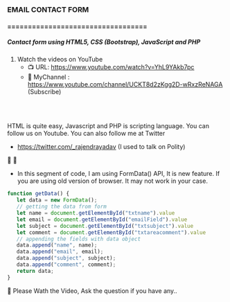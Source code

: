 ### EMAIL CONTACT FORM
#### ==================================
<h5>Contact form using HTML5, CSS (Bootstrap), JavaScript and PHP</h5>

1.  Watch the videos on YouTube
    * :tv: URL: https://www.youtube.com/watch?v=YhL9YAkb7pc
    * :bell: MyChannel : https://www.youtube.com/channel/UCKT8d2zKgg2D-wRxzReNAGA (Subscribe)

<br/><br/>

HTML is quite easy, Javascript and PHP is scripting language.
You can follow us on Youtube.
You can also follow me at Twitter
 * https://twitter.com/_rajendrayadav (I used to talk on Polity)

:pencil: :flower_playing_cards:
* In this segment of code, I am using FormData() API, It is new feature. If you are using old version of browser. It may not work in your case.
 ```javascript
function getData() {
    let data = new FormData();
    // getting the data from form
    let name = document.getElementById("txtname").value
    let email = document.getElementById("emailField").value
    let subject = document.getElementById("txtsubject").value
    let comment = document.getElementById("txtareacomment").value
    // appending the fields with data object
    data.append("name", name);
    data.append("email", email);
    data.append("subject", subject);
    data.append("comment", comment);
    return data;
}

```
:dart:
Please Wath the Video, Ask the question if you have any..